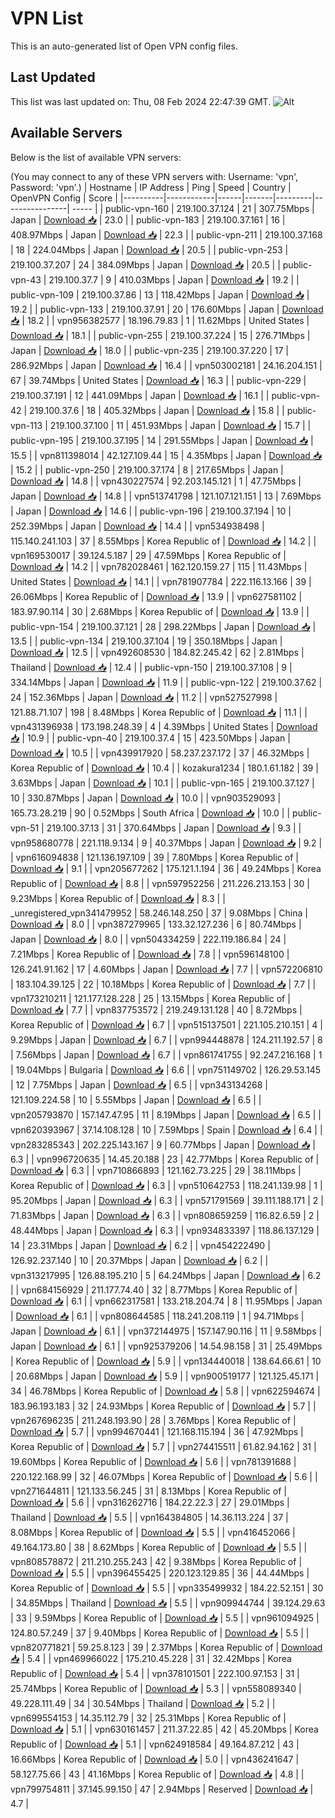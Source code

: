 # VPN List

This is an auto-generated list of Open VPN config files.

## Last Updated

This list was last updated on: Thu, 08 Feb 2024 22:47:39 GMT.
![Alt](https://repobeats.axiom.co/api/embed/186b98318ef1479477931607c1ad7d823f12451f.svg "Repobeats analytics image")

## Available Servers

Below is the list of available VPN servers:

(You may connect to any of these VPN servers with: Username: 'vpn', Password: 'vpn'.)
| Hostname | IP Address | Ping | Speed | Country | OpenVPN Config | Score |
|----------|------------|------|-------|---------|----------------| ----- |
| public-vpn-160 | 219.100.37.124 | 21 | 307.75Mbps | Japan | [Download 📥](./configs/server_0_JP.ovpn) | 23.0 |
| public-vpn-183 | 219.100.37.161 | 16 | 408.97Mbps | Japan | [Download 📥](./configs/server_1_JP.ovpn) | 22.3 |
| public-vpn-211 | 219.100.37.168 | 18 | 224.04Mbps | Japan | [Download 📥](./configs/server_2_JP.ovpn) | 20.5 |
| public-vpn-253 | 219.100.37.207 | 24 | 384.09Mbps | Japan | [Download 📥](./configs/server_3_JP.ovpn) | 20.5 |
| public-vpn-43 | 219.100.37.7 | 9 | 410.03Mbps | Japan | [Download 📥](./configs/server_4_JP.ovpn) | 19.2 |
| public-vpn-109 | 219.100.37.86 | 13 | 118.42Mbps | Japan | [Download 📥](./configs/server_5_JP.ovpn) | 19.2 |
| public-vpn-133 | 219.100.37.91 | 20 | 176.60Mbps | Japan | [Download 📥](./configs/server_6_JP.ovpn) | 18.2 |
| vpn956382577 | 18.196.79.83 | 1 | 11.62Mbps | United States | [Download 📥](./configs/server_7_US.ovpn) | 18.1 |
| public-vpn-255 | 219.100.37.224 | 15 | 276.71Mbps | Japan | [Download 📥](./configs/server_8_JP.ovpn) | 18.0 |
| public-vpn-235 | 219.100.37.220 | 17 | 286.92Mbps | Japan | [Download 📥](./configs/server_9_JP.ovpn) | 16.4 |
| vpn503002181 | 24.16.204.151 | 67 | 39.74Mbps | United States | [Download 📥](./configs/server_10_US.ovpn) | 16.3 |
| public-vpn-229 | 219.100.37.191 | 12 | 441.09Mbps | Japan | [Download 📥](./configs/server_11_JP.ovpn) | 16.1 |
| public-vpn-42 | 219.100.37.6 | 18 | 405.32Mbps | Japan | [Download 📥](./configs/server_12_JP.ovpn) | 15.8 |
| public-vpn-113 | 219.100.37.100 | 11 | 451.93Mbps | Japan | [Download 📥](./configs/server_13_JP.ovpn) | 15.7 |
| public-vpn-195 | 219.100.37.195 | 14 | 291.55Mbps | Japan | [Download 📥](./configs/server_14_JP.ovpn) | 15.5 |
| vpn811398014 | 42.127.109.44 | 15 | 4.35Mbps | Japan | [Download 📥](./configs/server_15_JP.ovpn) | 15.2 |
| public-vpn-250 | 219.100.37.174 | 8 | 217.65Mbps | Japan | [Download 📥](./configs/server_16_JP.ovpn) | 14.8 |
| vpn430227574 | 92.203.145.121 | 1 | 47.75Mbps | Japan | [Download 📥](./configs/server_17_JP.ovpn) | 14.8 |
| vpn513741798 | 121.107.121.151 | 13 | 7.69Mbps | Japan | [Download 📥](./configs/server_18_JP.ovpn) | 14.6 |
| public-vpn-196 | 219.100.37.194 | 10 | 252.39Mbps | Japan | [Download 📥](./configs/server_19_JP.ovpn) | 14.4 |
| vpn534938498 | 115.140.241.103 | 37 | 8.55Mbps | Korea Republic of | [Download 📥](./configs/server_20_KR.ovpn) | 14.2 |
| vpn169530017 | 39.124.5.187 | 29 | 47.59Mbps | Korea Republic of | [Download 📥](./configs/server_21_KR.ovpn) | 14.2 |
| vpn782028461 | 162.120.159.27 | 115 | 11.43Mbps | United States | [Download 📥](./configs/server_22_US.ovpn) | 14.1 |
| vpn781907784 | 222.116.13.166 | 39 | 26.06Mbps | Korea Republic of | [Download 📥](./configs/server_23_KR.ovpn) | 13.9 |
| vpn627581102 | 183.97.90.114 | 30 | 2.68Mbps | Korea Republic of | [Download 📥](./configs/server_24_KR.ovpn) | 13.9 |
| public-vpn-154 | 219.100.37.121 | 28 | 298.22Mbps | Japan | [Download 📥](./configs/server_25_JP.ovpn) | 13.5 |
| public-vpn-134 | 219.100.37.104 | 19 | 350.18Mbps | Japan | [Download 📥](./configs/server_26_JP.ovpn) | 12.5 |
| vpn492608530 | 184.82.245.42 | 62 | 2.81Mbps | Thailand | [Download 📥](./configs/server_27_TH.ovpn) | 12.4 |
| public-vpn-150 | 219.100.37.108 | 9 | 334.14Mbps | Japan | [Download 📥](./configs/server_28_JP.ovpn) | 11.9 |
| public-vpn-122 | 219.100.37.62 | 24 | 152.36Mbps | Japan | [Download 📥](./configs/server_29_JP.ovpn) | 11.2 |
| vpn527527998 | 121.88.71.107 | 198 | 8.48Mbps | Korea Republic of | [Download 📥](./configs/server_30_KR.ovpn) | 11.1 |
| vpn431396938 | 173.198.248.39 | 4 | 4.39Mbps | United States | [Download 📥](./configs/server_31_US.ovpn) | 10.9 |
| public-vpn-40 | 219.100.37.4 | 15 | 423.50Mbps | Japan | [Download 📥](./configs/server_32_JP.ovpn) | 10.5 |
| vpn439917920 | 58.237.237.172 | 37 | 46.32Mbps | Korea Republic of | [Download 📥](./configs/server_33_KR.ovpn) | 10.4 |
| kozakura1234 | 180.1.61.182 | 39 | 3.63Mbps | Japan | [Download 📥](./configs/server_34_JP.ovpn) | 10.1 |
| public-vpn-165 | 219.100.37.127 | 10 | 330.87Mbps | Japan | [Download 📥](./configs/server_35_JP.ovpn) | 10.0 |
| vpn903529093 | 165.73.28.219 | 90 | 0.52Mbps | South Africa | [Download 📥](./configs/server_36_ZA.ovpn) | 10.0 |
| public-vpn-51 | 219.100.37.13 | 31 | 370.64Mbps | Japan | [Download 📥](./configs/server_37_JP.ovpn) | 9.3 |
| vpn958680778 | 221.118.9.134 | 9 | 40.37Mbps | Japan | [Download 📥](./configs/server_38_JP.ovpn) | 9.2 |
| vpn616094838 | 121.136.197.109 | 39 | 7.80Mbps | Korea Republic of | [Download 📥](./configs/server_39_KR.ovpn) | 9.1 |
| vpn205677262 | 175.121.1.194 | 36 | 49.24Mbps | Korea Republic of | [Download 📥](./configs/server_40_KR.ovpn) | 8.8 |
| vpn597952256 | 211.226.213.153 | 30 | 9.23Mbps | Korea Republic of | [Download 📥](./configs/server_41_KR.ovpn) | 8.3 |
| _unregistered_vpn341479952 | 58.246.148.250 | 37 | 9.08Mbps | China | [Download 📥](./configs/server_42_CN.ovpn) | 8.0 |
| vpn387279965 | 133.32.127.236 | 6 | 80.74Mbps | Japan | [Download 📥](./configs/server_43_JP.ovpn) | 8.0 |
| vpn504334259 | 222.119.186.84 | 24 | 7.21Mbps | Korea Republic of | [Download 📥](./configs/server_44_KR.ovpn) | 7.8 |
| vpn596148100 | 126.241.91.162 | 17 | 4.60Mbps | Japan | [Download 📥](./configs/server_45_JP.ovpn) | 7.7 |
| vpn572206810 | 183.104.39.125 | 22 | 10.18Mbps | Korea Republic of | [Download 📥](./configs/server_46_KR.ovpn) | 7.7 |
| vpn173210211 | 121.177.128.228 | 25 | 13.15Mbps | Korea Republic of | [Download 📥](./configs/server_47_KR.ovpn) | 7.7 |
| vpn837753572 | 219.249.131.128 | 40 | 8.72Mbps | Korea Republic of | [Download 📥](./configs/server_48_KR.ovpn) | 6.7 |
| vpn515137501 | 221.105.210.151 | 4 | 9.29Mbps | Japan | [Download 📥](./configs/server_49_JP.ovpn) | 6.7 |
| vpn994448878 | 124.211.192.57 | 8 | 7.56Mbps | Japan | [Download 📥](./configs/server_50_JP.ovpn) | 6.7 |
| vpn861741755 | 92.247.216.168 | 1 | 19.04Mbps | Bulgaria | [Download 📥](./configs/server_51_BG.ovpn) | 6.6 |
| vpn751149702 | 126.29.53.145 | 12 | 7.75Mbps | Japan | [Download 📥](./configs/server_52_JP.ovpn) | 6.5 |
| vpn343134268 | 121.109.224.58 | 10 | 5.55Mbps | Japan | [Download 📥](./configs/server_53_JP.ovpn) | 6.5 |
| vpn205793870 | 157.147.47.95 | 11 | 8.19Mbps | Japan | [Download 📥](./configs/server_54_JP.ovpn) | 6.5 |
| vpn620393967 | 37.14.108.128 | 10 | 7.59Mbps | Spain | [Download 📥](./configs/server_55_ES.ovpn) | 6.4 |
| vpn283285343 | 202.225.143.167 | 9 | 60.77Mbps | Japan | [Download 📥](./configs/server_56_JP.ovpn) | 6.3 |
| vpn996720635 | 14.45.20.188 | 23 | 42.77Mbps | Korea Republic of | [Download 📥](./configs/server_57_KR.ovpn) | 6.3 |
| vpn710866893 | 121.162.73.225 | 29 | 38.11Mbps | Korea Republic of | [Download 📥](./configs/server_58_KR.ovpn) | 6.3 |
| vpn510642753 | 118.241.139.98 | 1 | 95.20Mbps | Japan | [Download 📥](./configs/server_59_JP.ovpn) | 6.3 |
| vpn571791569 | 39.111.188.171 | 2 | 71.83Mbps | Japan | [Download 📥](./configs/server_60_JP.ovpn) | 6.3 |
| vpn808659259 | 116.82.6.59 | 2 | 48.44Mbps | Japan | [Download 📥](./configs/server_61_JP.ovpn) | 6.3 |
| vpn934833397 | 118.86.137.129 | 14 | 23.31Mbps | Japan | [Download 📥](./configs/server_62_JP.ovpn) | 6.2 |
| vpn454222490 | 126.92.237.140 | 10 | 20.37Mbps | Japan | [Download 📥](./configs/server_63_JP.ovpn) | 6.2 |
| vpn313217995 | 126.88.195.210 | 5 | 64.24Mbps | Japan | [Download 📥](./configs/server_64_JP.ovpn) | 6.2 |
| vpn684156929 | 211.177.74.40 | 32 | 8.77Mbps | Korea Republic of | [Download 📥](./configs/server_65_KR.ovpn) | 6.1 |
| vpn662317581 | 133.218.204.74 | 8 | 11.95Mbps | Japan | [Download 📥](./configs/server_66_JP.ovpn) | 6.1 |
| vpn808644585 | 118.241.208.119 | 1 | 94.71Mbps | Japan | [Download 📥](./configs/server_67_JP.ovpn) | 6.1 |
| vpn372144975 | 157.147.90.116 | 11 | 9.58Mbps | Japan | [Download 📥](./configs/server_68_JP.ovpn) | 6.1 |
| vpn925379206 | 14.54.98.158 | 31 | 25.49Mbps | Korea Republic of | [Download 📥](./configs/server_69_KR.ovpn) | 5.9 |
| vpn134440018 | 138.64.66.61 | 10 | 20.68Mbps | Japan | [Download 📥](./configs/server_70_JP.ovpn) | 5.9 |
| vpn900519177 | 121.125.45.171 | 34 | 46.78Mbps | Korea Republic of | [Download 📥](./configs/server_71_KR.ovpn) | 5.8 |
| vpn622594674 | 183.96.193.183 | 32 | 24.93Mbps | Korea Republic of | [Download 📥](./configs/server_72_KR.ovpn) | 5.7 |
| vpn267696235 | 211.248.193.90 | 28 | 3.76Mbps | Korea Republic of | [Download 📥](./configs/server_73_KR.ovpn) | 5.7 |
| vpn994670441 | 121.168.115.194 | 36 | 47.92Mbps | Korea Republic of | [Download 📥](./configs/server_74_KR.ovpn) | 5.7 |
| vpn274415511 | 61.82.94.162 | 31 | 19.60Mbps | Korea Republic of | [Download 📥](./configs/server_75_KR.ovpn) | 5.6 |
| vpn781391688 | 220.122.168.99 | 32 | 46.07Mbps | Korea Republic of | [Download 📥](./configs/server_76_KR.ovpn) | 5.6 |
| vpn271644811 | 121.133.56.245 | 31 | 8.13Mbps | Korea Republic of | [Download 📥](./configs/server_77_KR.ovpn) | 5.6 |
| vpn316262716 | 184.22.22.3 | 27 | 29.01Mbps | Thailand | [Download 📥](./configs/server_78_TH.ovpn) | 5.5 |
| vpn164384805 | 14.36.113.224 | 37 | 8.08Mbps | Korea Republic of | [Download 📥](./configs/server_79_KR.ovpn) | 5.5 |
| vpn416452066 | 49.164.173.80 | 38 | 8.62Mbps | Korea Republic of | [Download 📥](./configs/server_80_KR.ovpn) | 5.5 |
| vpn808578872 | 211.210.255.243 | 42 | 9.38Mbps | Korea Republic of | [Download 📥](./configs/server_81_KR.ovpn) | 5.5 |
| vpn396455425 | 220.123.129.85 | 36 | 44.44Mbps | Korea Republic of | [Download 📥](./configs/server_82_KR.ovpn) | 5.5 |
| vpn335499932 | 184.22.52.151 | 30 | 34.85Mbps | Thailand | [Download 📥](./configs/server_83_TH.ovpn) | 5.5 |
| vpn909944744 | 39.124.29.63 | 33 | 9.59Mbps | Korea Republic of | [Download 📥](./configs/server_84_KR.ovpn) | 5.5 |
| vpn961094925 | 124.80.57.249 | 37 | 9.40Mbps | Korea Republic of | [Download 📥](./configs/server_85_KR.ovpn) | 5.5 |
| vpn820771821 | 59.25.8.123 | 39 | 2.37Mbps | Korea Republic of | [Download 📥](./configs/server_86_KR.ovpn) | 5.4 |
| vpn469966022 | 175.210.45.228 | 31 | 32.42Mbps | Korea Republic of | [Download 📥](./configs/server_87_KR.ovpn) | 5.4 |
| vpn378101501 | 222.100.97.153 | 31 | 25.74Mbps | Korea Republic of | [Download 📥](./configs/server_88_KR.ovpn) | 5.3 |
| vpn558089340 | 49.228.111.49 | 34 | 30.54Mbps | Thailand | [Download 📥](./configs/server_89_TH.ovpn) | 5.2 |
| vpn699554153 | 14.35.112.79 | 32 | 25.31Mbps | Korea Republic of | [Download 📥](./configs/server_90_KR.ovpn) | 5.1 |
| vpn630161457 | 211.37.22.85 | 42 | 45.20Mbps | Korea Republic of | [Download 📥](./configs/server_91_KR.ovpn) | 5.1 |
| vpn624918584 | 49.164.87.212 | 43 | 16.66Mbps | Korea Republic of | [Download 📥](./configs/server_92_KR.ovpn) | 5.0 |
| vpn436241647 | 58.127.75.66 | 43 | 41.16Mbps | Korea Republic of | [Download 📥](./configs/server_93_KR.ovpn) | 4.8 |
| vpn799754811 | 37.145.99.150 | 47 | 2.94Mbps | Reserved | [Download 📥](./configs/server_94_ZZ.ovpn) | 4.7 |
